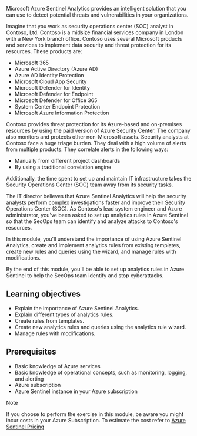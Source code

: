 Microsoft Azure Sentinel Analytics provides an intelligent solution that you can use to detect potential threats and vulnerabilities in your organizations.

Imagine that you work as security operations center (SOC) analyst in Contoso, Ltd. Contoso is a midsize financial services company in London with a New York branch office. Contoso uses several Microsoft products and services to implement data security and threat protection for its resources. These products are:

- Microsoft 365
- Azure Active Directory (Azure AD)
- Azure AD Identity Protection
- Microsoft Cloud App Security
- Microsoft Defender for Identity
- Microsoft Defender for Endpoint
- Microsoft Defender for Office 365
- System Center Endpoint Protection
- Microsoft Azure Information Protection

Contoso provides threat protection for its Azure-based and on-premises resources by using the paid version of Azure Security Center. The company also monitors and protects other non-Microsoft assets.
Security analysts at Contoso face a huge triage burden. They deal with a high volume of alerts from multiple products. They correlate alerts in the following ways:

- Manually from different project dashboards
- By using a traditional correlation engine

Additionally, the time spent to set up and maintain IT infrastructure takes the Security Operations Center (SOC) team away from its security tasks.

The IT director believes that Azure Sentinel Analytics will help the security analysts perform complex investigations faster and improve their Security Operations Center (SOC). As Contoso's lead system engineer and Azure administrator, you've been asked to set up analytics rules in Azure Sentinel so that the SecOps team can identify and analyze attacks to Contoso's resources.

In this module, you'll understand the importance of using Azure Sentinel Analytics, create and implement analytics rules from existing templates, create new rules and queries using the wizard, and manage rules with modifications.

By the end of this module, you'll be able to set up analytics rules in Azure Sentinel to help the SecOps team identify and stop cyberattacks.

## Learning objectives

- Explain the importance of Azure Sentinel Analytics.
- Explain different types of analytics rules.
- Create rules from templates.
- Create new analytics rules and queries using the analytics rule wizard.
- Manage rules with modifications.

## Prerequisites

- Basic knowledge of Azure services
- Basic knowledge of operational concepts, such as monitoring, logging, and alerting
- Azure subscription
- Azure Sentinel instance in your Azure subscription

> [!NOTE]
> If you choose to perform the exercise in this module, be aware you might incur costs in your Azure Subscription. To estimate the cost refer to [Azure Sentinel Pricing](https://azure.microsoft.com/pricing/details/azure-sentinel/)
